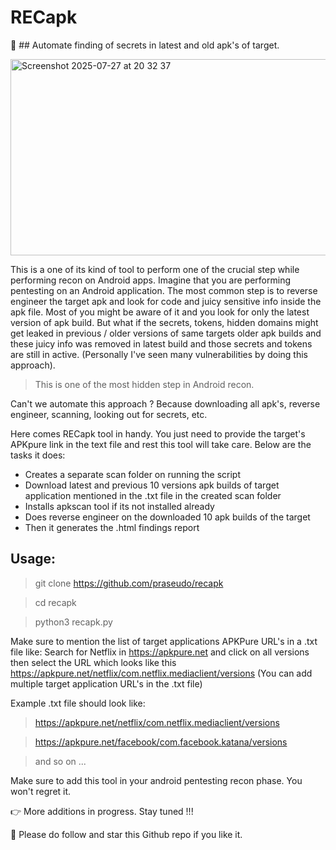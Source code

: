 # RECapk

:rocket: ## Automate finding of secrets in latest and old apk's of target.

<img width="732" height="314" alt="Screenshot 2025-07-27 at 20 32 37" src="https://github.com/user-attachments/assets/c4220020-aaaf-4bd6-888e-8bc3f2dabff5" />

This is a one of its kind of tool to perform one of the crucial step while performing recon on Android apps. Imagine that you are performing pentesting on an Android application. The most common step is to reverse engineer the target apk and look for code and juicy sensitive info inside the apk file. 
Most of you might be aware of it and you look for only the latest version of apk build. But what if the secrets, tokens, hidden domains might get leaked in previous / older versions of same targets older apk builds and these juicy info was removed in latest build and those secrets and tokens are still in active. (Personally I've seen many vulnerabilities by doing this approach). 
> This is one of the most hidden step in Android recon.

Can't we automate this approach ? Because downloading all apk's, reverse engineer, scanning, looking out for secrets, etc.

Here comes RECapk tool in handy. You just need to provide the target's APKpure link in the text file and rest this tool will take care. Below are the tasks it does:

- Creates a separate scan folder on running the script
- Download latest and previous 10 versions apk builds of target application mentioned in the .txt file in the created scan folder
- Installs apkscan tool if its not installed already
- Does reverse engineer on the downloaded 10 apk builds of the target
- Then it generates the .html findings report

## Usage:

> git clone https://github.com/praseudo/recapk

> cd recapk

> python3 recapk.py

Make sure to mention the list of target applications APKPure URL's in a .txt file like:
Search for Netflix in https://apkpure.net and click on all versions then select the URL which looks like this https://apkpure.net/netflix/com.netflix.mediaclient/versions (You can add multiple target application URL's in the .txt file)

Example .txt file should look like:

> https://apkpure.net/netflix/com.netflix.mediaclient/versions

> https://apkpure.net/facebook/com.facebook.katana/versions

> and so on ...


Make sure to add this tool in your android pentesting recon phase. You won't regret it. 

👉 More additions in progress. Stay tuned !!!



🙌 Please do follow and star this Github repo if you like it.



